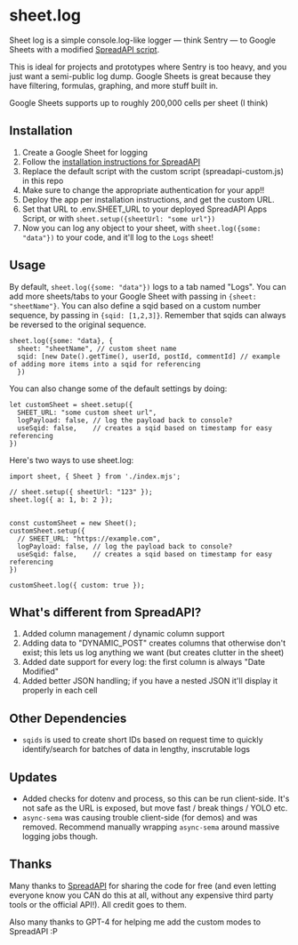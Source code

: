 
# sheet.log

Sheet log is a simple console.log-like logger — think Sentry — to Google Sheets with a modified [SpreadAPI script](https://spreadapi.roombelt.com/).

This is ideal for projects and prototypes where Sentry is too heavy, and you just want a semi-public log dump. Google Sheets is great because they have filtering, formulas, graphing, and more stuff built in. 

Google Sheets supports up to roughly 200,000 cells per sheet (I think)

## Installation

1. Create a Google Sheet for logging
1. Follow the [installation instructions for SpreadAPI](https://spreadapi.roombelt.com)
1. Replace the default script with the custom script (spreadapi-custom.js) in this repo
1. Make sure to change the appropriate authentication for your app!!
1. Deploy the app per installation instructions, and get the custom URL.
1. Set that URL to .env.SHEET_URL to your deployed SpreadAPI Apps Script, or with `sheet.setup({sheetUrl: "some url"})`
1. Now you can log any object to your sheet, with `sheet.log({some: "data"})` to your code, and it'll log to the `Logs` sheet!


## Usage

By default, `sheet.log({some: "data"})` logs to a tab named "Logs". You can add more sheets/tabs to your Google Sheet with passing in `{sheet: "sheetName"}`.
You can also define a sqid based on a custom number sequence, by passing in `{sqid: [1,2,3]}`. Remember that sqids can always be reversed to the original sequence.

```
sheet.log({some: "data}, {
  sheet: "sheetName", // custom sheet name
  sqid: [new Date().getTime(), userId, postId, commentId] // example of adding more items into a sqid for referencing
  })
```

You can also change some of the default settings by doing:
```
let customSheet = sheet.setup({
  SHEET_URL: "some custom sheet url",
  logPayload: false, // log the payload back to console?
  useSqid: false,    // creates a sqid based on timestamp for easy referencing
})
```

Here's two ways to use sheet.log:

```
import sheet, { Sheet } from './index.mjs';

// sheet.setup({ sheetUrl: "123" });
sheet.log({ a: 1, b: 2 });


const customSheet = new Sheet();
customSheet.setup({
  // SHEET_URL: "https://example.com",
  logPayload: false, // log the payload back to console?
  useSqid: false,    // creates a sqid based on timestamp for easy referencing
})

customSheet.log({ custom: true });
```



## What's different from SpreadAPI?

1. Added column management / dynamic column support
1. Adding data to "DYNAMIC_POST" creates columns that otherwise don't exist; this lets us log anything we want (but creates clutter in the sheet)
1. Added date support for every log: the first column is always "Date Modified"
1. Added better JSON handling; if you have a nested JSON it'll display it properly in each cell



## Other Dependencies

- `sqids` is used to create short IDs based on request time to quickly identify/search for batches of data in lengthy, inscrutable logs



## Updates

- Added checks for dotenv and process, so this can be run client-side. It's not safe as the URL is exposed, but move fast / break things / YOLO etc.
- `async-sema` was causing trouble client-side (for demos) and was removed. Recommend manually wrapping `async-sema` around massive logging jobs though.




## Thanks

Many thanks to [SpreadAPI](https://spreadapi.roombelt.com) for sharing the code for free (and even letting everyone know you CAN do this at all, without any expensive third party tools or the official API!). All credit goes to them.

Also many thanks to GPT-4 for helping me add the custom modes to SpreadAPI :P